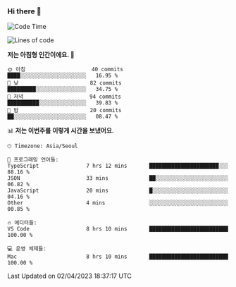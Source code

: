 ### Hi there 👋

<!--START_SECTION:waka-->
![Code Time](http://img.shields.io/badge/Code%20Time-99%20hrs%2053%20mins-blue)

![Lines of code](https://img.shields.io/badge/%EC%A0%80%EB%8A%94%20%EC%97%AC%ED%83%9C%EA%B9%8C%EC%A7%80%20-11.3%20million%20%EC%A4%84%EC%9D%98%20%EC%BD%94%EB%93%9C%EB%A5%BC%20%EC%9E%91%EC%84%B1%ED%96%88%EC%96%B4%EC%9A%94.-blue)

**저는 아침형 인간이에요. 🐤** 

```text
🌞 아침                     40 commits          ████░░░░░░░░░░░░░░░░░░░░░   16.95 % 
🌆 낮　                     82 commits          █████████░░░░░░░░░░░░░░░░   34.75 % 
🌃 저녁                     94 commits          ██████████░░░░░░░░░░░░░░░   39.83 % 
🌙 밤　                     20 commits          ██░░░░░░░░░░░░░░░░░░░░░░░   08.47 % 
```


📊 **저는 이번주를 이렇게 시간을 보냈어요.** 

```text
🕑︎ Timezone: Asia/Seoul

💬 프로그래밍 언어들: 
TypeScript               7 hrs 12 mins       ██████████████████████░░░   88.16 % 
JSON                     33 mins             ██░░░░░░░░░░░░░░░░░░░░░░░   06.82 % 
JavaScript               20 mins             █░░░░░░░░░░░░░░░░░░░░░░░░   04.16 % 
Other                    4 mins              ░░░░░░░░░░░░░░░░░░░░░░░░░   00.85 % 

🔥 에디터들: 
VS Code                  8 hrs 10 mins       █████████████████████████   100.00 % 

💻 운영 체제들: 
Mac                      8 hrs 10 mins       █████████████████████████   100.00 % 
```


 Last Updated on 02/04/2023 18:37:17 UTC
<!--END_SECTION:waka-->
